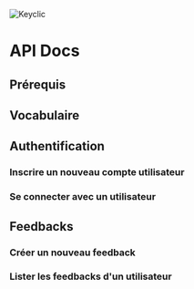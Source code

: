 
![Keyclic](http://static1.squarespace.com/static/54e7409ee4b06d2d7216b378/t/5757e5102fe1311935216116/1469611136434/?format=300w)


# API Docs

## Prérequis

## Vocabulaire

## Authentification

### Inscrire un nouveau compte utilisateur

### Se connecter avec un utilisateur

## Feedbacks

### Créer un nouveau feedback

### Lister les feedbacks d'un utilisateur
